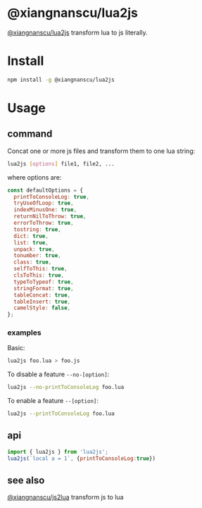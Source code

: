 # @xiangnanscu/lua2js

[@xiangnanscu/lua2js](https://xiangnanscu.github.io/lua2js/) transform lua to js literally.

# Install
```sh
npm install -g @xiangnanscu/lua2js
```
# Usage
## command
Concat one or more js files and transform them to one lua string:
```sh
lua2js [options] file1, file2, ...
```
where options are:
```js
const defaultOptions = {
  printToConsoleLog: true,
  tryUseOfLoop: true,
  indexMinusOne: true,
  returnNilToThrow: true,
  errorToThrow: true,
  tostring: true,
  dict: true,
  list: true,
  unpack: true,
  tonumber: true,
  class: true,
  selfToThis: true,
  clsToThis: true,
  typeToTypeof: true,
  stringFormat: true,
  tableConcat: true,
  tableInsert: true,
  camelStyle: false,
};
```
### examples
Basic:
```sh
lua2js foo.lua > foo.js
```
To disable a feature `--no-[option]`:
```sh
lua2js --no-printToConsoleLog foo.lua
```
To enable a feature `--[option]`:
```sh
lua2js --printToConsoleLog foo.lua
```
## api
```js
import { lua2js } from 'lua2js';
lua2js(`local a = 1`, {printToConsoleLog:true})
```
## see also
[@xiangnanscu/js2lua](https://xiangnanscu.github.io/js2lua/) transform js to lua